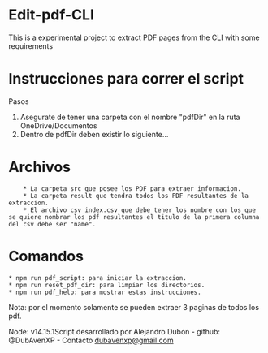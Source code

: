 # Edit-pdf-CLI
This is a experimental project to extract PDF pages from the CLI with some requirements

# Instrucciones para correr el script
Pasos
1. Asegurate de tener una carpeta con el nombre "pdfDir" en la ruta OneDrive/Documentos
2. Dentro de pdfDir deben existir lo siguiente...
# Archivos
        * La carpeta src que posee los PDF para extraer informacion.
        * La carpeta result que tendra todos los PDF resultantes de la extraccion.
        * El archivo csv index.csv que debe tener los nombre con los que se quiere nombrar los pdf resultantes el titulo de la primera columna del csv debe ser "name".
# Comandos
    * npm run pdf_script: para iniciar la extraccion.
    * npm run reset_pdf_dir: para limpiar los directorios.
    * npm run pdf_help: para mostrar estas instrucciones.

Nota: por el momento solamente se pueden extraer 3 paginas de todos los pdf.

Node: v14.15.1Script desarrollado por Alejandro Dubon - github: @DubAvenXP - Contacto dubavenxp@gmail.com
